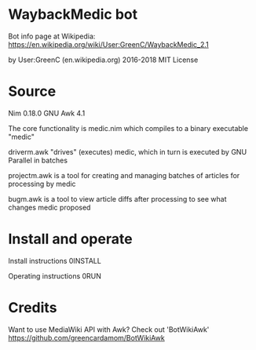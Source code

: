 WaybackMedic bot
===================
Bot info page at Wikipedia: https://en.wikipedia.org/wiki/User:GreenC/WaybackMedic_2.1 

by User:GreenC (en.wikipedia.org)
2016-2018
MIT License

Source
========
Nim 0.18.0
GNU Awk 4.1

The core functionality is medic.nim which compiles to a binary executable "medic"

driverm.awk "drives" (executes) medic, which in turn is executed by GNU Parallel in batches

projectm.awk is a tool for creating and managing batches of articles for processing by medic

bugm.awk is a tool to view article diffs after processing to see what changes medic proposed

Install and operate
==================
Install instructions 0INSTALL

Operating instructions 0RUN

Credits
==================
Want to use MediaWiki API with Awk? Check out 'BotWikiAwk'
https://github.com/greencardamom/BotWikiAwk
